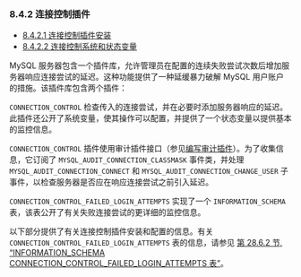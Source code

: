 ### 8.4.2 连接控制插件

- [8.4.2.1 连接控制插件安装](./08.04.02.01.连接控制插件安装.md)
- [8.4.2.2 连接控制系统和状态变量](./08.04.02.02.连接控制系统和状态变量.md)

MySQL 服务器包含一个插件库，允许管理员在配置的连续失败尝试次数后增加服务器响应连接尝试的延迟。这种功能提供了一种延缓暴力破解 MySQL 用户账户的措施。该插件库包含两个插件：

`CONNECTION_CONTROL` 检查传入的连接尝试，并在必要时添加服务器响应的延迟。此插件还公开了系统变量，使其操作可以配置，并提供了一个状态变量以提供基本的监控信息。

`CONNECTION_CONTROL` 插件使用审计插件接口（参见[编写审计插件](#writing-audit-plugins)）。为了收集信息，它订阅了 `MYSQL_AUDIT_CONNECTION_CLASSMASK` 事件类，并处理 `MYSQL_AUDIT_CONNECTION_CONNECT` 和 `MYSQL_AUDIT_CONNECTION_CHANGE_USER` 子事件，以检查服务器是否应在响应连接尝试之前引入延迟。

`CONNECTION_CONTROL_FAILED_LOGIN_ATTEMPTS` 实现了一个 `INFORMATION_SCHEMA` 表，该表公开了有关失败连接尝试的更详细的监控信息。

以下部分提供了有关连接控制插件安装和配置的信息。有关 `CONNECTION_CONTROL_FAILED_LOGIN_ATTEMPTS` 表的信息，请参见 [第 28.6.2 节, “INFORMATION_SCHEMA CONNECTION_CONTROL_FAILED_LOGIN_ATTEMPTS 表”](#section-28-6-2)。